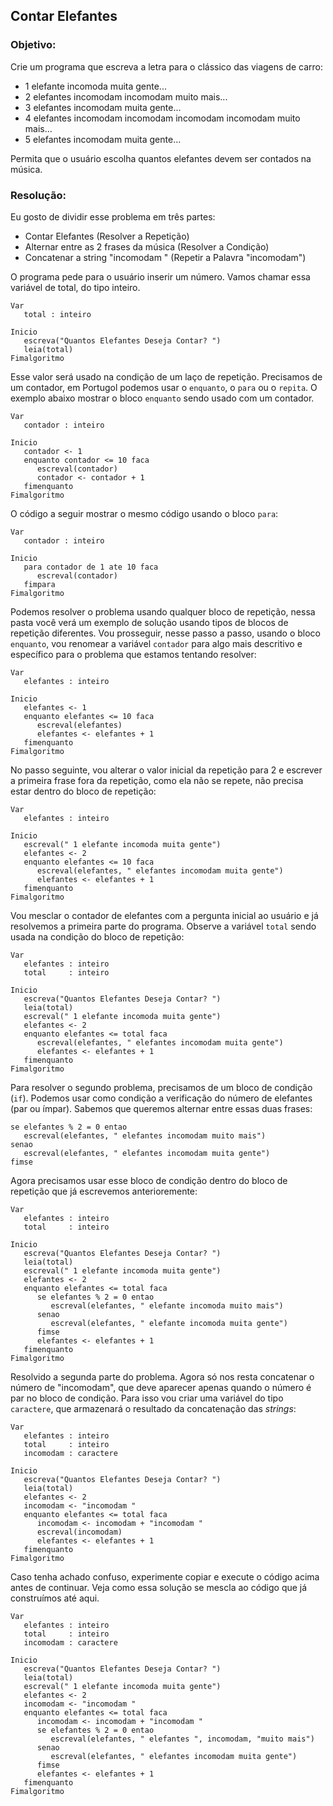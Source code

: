 ## Contar Elefantes
### Objetivo:

Crie um programa que escreva a letra para o clássico das viagens de carro:

- 1 elefante incomoda muita gente...
- 2 elefantes incomodam incomodam muito mais...
- 3 elefantes incomodam muita gente...
- 4 elefantes incomodam incomodam incomodam incomodam muito mais...
- 5 elefantes incomodam muita gente...

Permita que o usuário escolha quantos elefantes devem ser contados na música.

### Resolução:

Eu gosto de dividir esse problema em três partes:

- Contar Elefantes (Resolver a Repetição)
- Alternar entre as 2 frases da música (Resolver a Condição)
- Concatenar a string "incomodam " (Repetir a Palavra "incomodam")

O programa pede para o usuário inserir um número. Vamos chamar essa variável
de total, do tipo inteiro.

```
Var
   total : inteiro

Inicio
   escreva("Quantos Elefantes Deseja Contar? ")
   leia(total)
Fimalgoritmo
```

Esse valor  será usado na condição de um laço de repetição. Precisamos de um contador, em Portugol podemos usar o `enquanto`, o `para` ou o `repita`. O exemplo abaixo mostrar o bloco `enquanto` sendo usado com um contador.

```
Var
   contador : inteiro

Inicio
   contador <- 1
   enquanto contador <= 10 faca
      escreval(contador)
      contador <- contador + 1
   fimenquanto
Fimalgoritmo
```

O código a seguir mostrar o mesmo código usando o bloco `para`:

```
Var
   contador : inteiro

Inicio
   para contador de 1 ate 10 faca
      escreval(contador)
   fimpara
Fimalgoritmo
```
Podemos resolver o problema usando qualquer bloco de repetição, nessa pasta você verá um exemplo de solução usando tipos de blocos de repetição diferentes. Vou prosseguir, nesse passo a passo, usando o bloco `enquanto`, vou renomear a variável `contador` para algo mais descritivo e específico para o problema que estamos tentando resolver:
```
Var
   elefantes : inteiro

Inicio
   elefantes <- 1
   enquanto elefantes <= 10 faca
      escreval(elefantes)
      elefantes <- elefantes + 1
   fimenquanto
Fimalgoritmo
```

No passo seguinte, vou alterar o valor inicial da repetição para 2 e escrever a primeira frase fora da repetição, como ela não se repete, não precisa estar dentro do bloco de repetição:

```
Var
   elefantes : inteiro

Inicio
   escreval(" 1 elefante incomoda muita gente")
   elefantes <- 2
   enquanto elefantes <= 10 faca
      escreval(elefantes, " elefantes incomodam muita gente")
      elefantes <- elefantes + 1
   fimenquanto
Fimalgoritmo
```
Vou mesclar o contador de elefantes com a pergunta inicial ao usuário e já resolvemos a primeira parte do programa. Observe a variável `total` sendo usada na condição do bloco de repetição:

```
Var
   elefantes : inteiro
   total     : inteiro

Inicio
   escreva("Quantos Elefantes Deseja Contar? ")
   leia(total)
   escreval(" 1 elefante incomoda muita gente")
   elefantes <- 2
   enquanto elefantes <= total faca
      escreval(elefantes, " elefantes incomodam muita gente")
      elefantes <- elefantes + 1
   fimenquanto
Fimalgoritmo
```

Para resolver o segundo problema, precisamos de um bloco de condição (`if`). Podemos usar como condição a verificação do número de elefantes (par ou ímpar). Sabemos que queremos alternar entre essas duas frases:
```
se elefantes % 2 = 0 entao
   escreval(elefantes, " elefantes incomodam muito mais")
senao
   escreval(elefantes, " elefantes incomodam muita gente")
fimse
```
Agora precisamos usar esse bloco de condição dentro do bloco de repetição que já escrevemos anterioremente:

```
Var
   elefantes : inteiro
   total     : inteiro

Inicio
   escreva("Quantos Elefantes Deseja Contar? ")
   leia(total)
   escreval(" 1 elefante incomoda muita gente")
   elefantes <- 2
   enquanto elefantes <= total faca
      se elefantes % 2 = 0 entao
         escreval(elefantes, " elefante incomoda muito mais")
      senao
         escreval(elefantes, " elefante incomoda muita gente")
      fimse
      elefantes <- elefantes + 1
   fimenquanto
Fimalgoritmo
```
Resolvido a segunda parte do problema. Agora só nos resta concatenar o número de "incomodam", que deve aparecer apenas quando o número é par no bloco de condição. Para isso vou criar uma variável do tipo `caractere`, que armazenará o resultado da concatenação das *strings*:

```
Var
   elefantes : inteiro
   total     : inteiro
   incomodam : caractere

Inicio
   escreva("Quantos Elefantes Deseja Contar? ")
   leia(total)
   elefantes <- 2
   incomodam <- "incomodam "
   enquanto elefantes <= total faca
      incomodam <- incomodam + "incomodam "
      escreval(incomodam)
      elefantes <- elefantes + 1
   fimenquanto
Fimalgoritmo
```
Caso tenha achado confuso, experimente copiar e execute o código acima antes de continuar.
Veja como essa solução se mescla ao código que já construímos até aqui.
```
Var
   elefantes : inteiro
   total     : inteiro
   incomodam : caractere

Inicio
   escreva("Quantos Elefantes Deseja Contar? ")
   leia(total)
   escreval(" 1 elefante incomoda muita gente")
   elefantes <- 2
   incomodam <- "incomodam "
   enquanto elefantes <= total faca
      incomodam <- incomodam + "incomodam "
      se elefantes % 2 = 0 entao
         escreval(elefantes, " elefantes ", incomodam, "muito mais")
      senao
         escreval(elefantes, " elefantes incomodam muita gente")
      fimse
      elefantes <- elefantes + 1
   fimenquanto
Fimalgoritmo
```

